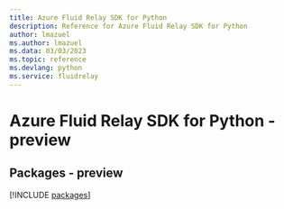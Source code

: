 ```yaml
---
title: Azure Fluid Relay SDK for Python
description: Reference for Azure Fluid Relay SDK for Python
author: lmazuel
ms.author: lmazuel
ms.data: 03/03/2023
ms.topic: reference
ms.devlang: python
ms.service: fluidrelay
---
```

# Azure Fluid Relay SDK for Python - preview
## Packages - preview
[!INCLUDE [packages](fluid-relay-index.md)]